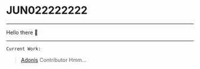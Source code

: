 # JUN022222222
-------------
Hello there 👀



--------------
`Current Work:`
> [Adonis](https://github.com/Sceleratis/Adonis) Contributor
> Hmm...

